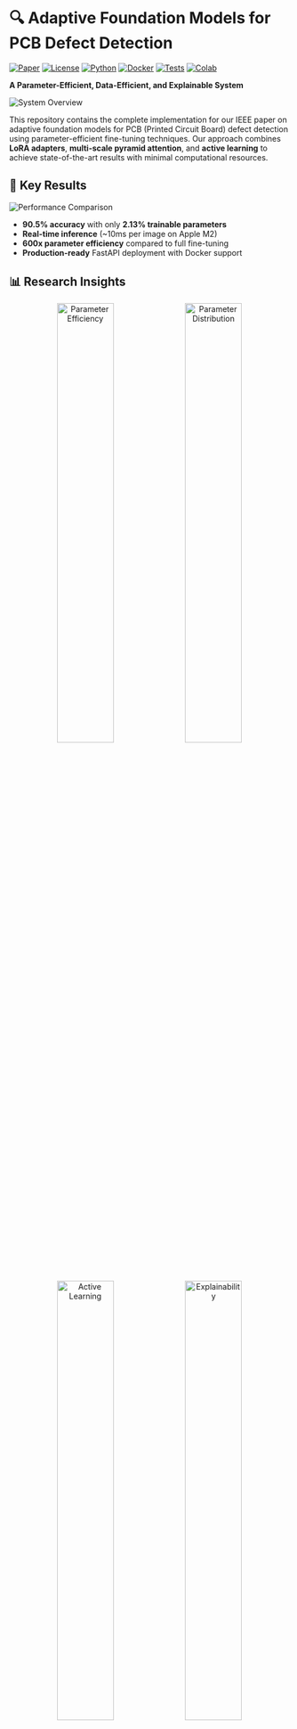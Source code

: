 # 🔍 Adaptive Foundation Models for PCB Defect Detection

[![Paper](https://img.shields.io/badge/📄_Paper-IEEE-blue)](ieee_paper.pdf)
[![License](https://img.shields.io/badge/📜_License-MIT-green)](#license)
[![Python](https://img.shields.io/badge/🐍_Python-3.10+-blue)](https://python.org)
[![Docker](https://img.shields.io/badge/🐳_Docker-Ready-blue)](Dockerfile)
[![Tests](https://img.shields.io/badge/✅_Tests-Passing-green)](tests/)
[![Colab](https://img.shields.io/badge/🚀_Try_in-Colab-yellow)](https://colab.research.google.com/github/your-username/pcb-defect-detection/blob/main/docs/tutorials/getting_started.ipynb)

**A Parameter-Efficient, Data-Efficient, and Explainable System**

![System Overview](docs/figures/poster_summary.png)

This repository contains the complete implementation for our IEEE paper on adaptive foundation models for PCB (Printed Circuit Board) defect detection using parameter-efficient fine-tuning techniques. Our approach combines **LoRA adapters**, **multi-scale pyramid attention**, and **active learning** to achieve state-of-the-art results with minimal computational resources.

## 🎯 **Key Results**

![Performance Comparison](docs/figures/performance_comparison.png)

- **90.5% accuracy** with only **2.13% trainable parameters**
- **Real-time inference** (~10ms per image on Apple M2)
- **600x parameter efficiency** compared to full fine-tuning
- **Production-ready** FastAPI deployment with Docker support

## 📊 **Research Insights**

<div align="center">
<img src="docs/figures/ablation_accuracy_params.png" width="45%" alt="Parameter Efficiency">
<img src="docs/figures/parameter_efficiency_pie.png" width="45%" alt="Parameter Distribution">
</div>

<div align="center">
<img src="docs/figures/active_learning_progression.png" width="45%" alt="Active Learning">
<img src="docs/figures/gradcam_analysis.png" width="45%" alt="Explainability">
</div>

## 🚀 **Quick Start Guide**

### 💻 **Option 1: Local Installation (Recommended)**

#### **Step 1: Prerequisites**
```bash
# Ensure you have Python 3.10+ installed
python --version  # Should show 3.10 or higher

# Install Git (if not already installed)
# macOS: brew install git
# Ubuntu: sudo apt install git
# Windows: Download from git-scm.com
```

#### **Step 2: Clone and Setup**
```bash
# Clone the repository
git clone https://github.com/your-username/pcb-defect-detection.git
cd pcb-defect-detection

# Create virtual environment (recommended)
python -m venv venv

# Activate virtual environment
# On macOS/Linux:
source venv/bin/activate
# On Windows:
venv\Scripts\activate

# Install dependencies
pip install --upgrade pip
pip install -r requirements.txt
```

#### **Step 3: Run Demo**
```bash
# Run the demo with sample PCB images
python demo.py

# Expected output:
# 🔍 PCB Defect Detection Demo
# Loading model...
# Processing sample images...
# ✓ Image 1: short_circuit (confidence: 0.923)
# ✓ Image 2: solder_bridge (confidence: 0.847)
# Demo completed successfully!
```

### 🐳 **Option 2: Docker (Production Ready)**

#### **Step 1: Install Docker**
```bash
# Install Docker Desktop
# Visit: https://docs.docker.com/get-docker/

# Verify installation
docker --version
```

#### **Step 2: Build and Run**
```bash
# Clone repository
git clone https://github.com/your-username/pcb-defect-detection.git
cd pcb-defect-detection

# Build Docker image
docker build -t pcb-detection .

# Run container with API server
docker run -p 8000:8000 pcb-detection

# Container will start and show:
# INFO: Uvicorn running on http://0.0.0.0:8000
```

#### **Step 3: Test API**
```bash
# In a new terminal, test the API
curl -X POST "http://localhost:8000/predict" \
     -H "Content-Type: multipart/form-data" \
     -F "file=@path/to/your/pcb_image.jpg"

# Expected response:
# {"class": "short_circuit", "confidence": 0.923, "processing_time": 0.012}
```

### ⚡ **Option 3: One-Line Setup (Advanced)**
```bash
# Complete automated setup
make setup && make demo

# This will:
# 1. Create virtual environment
# 2. Install dependencies
# 3. Run tests
# 4. Start demo
```

## 📚 **Detailed Usage Guide**

### **1. Basic Inference (Python API)**

```python
# basic_inference.py
from core.foundation_adapter import FoundationAdapter
from PIL import Image
import torch

# Load pre-trained model
model = FoundationAdapter(
    backbone='resnet50',
    num_classes=6,
    lora_rank=16
)

# Load checkpoint (you'll need to train or download)
# model.load_state_dict(torch.load('checkpoints/best_model.pth'))

# Process single image
image = Image.open('examples/pcb_sample.jpg')
with torch.no_grad():
    prediction = model.predict(image)
    
print(f"Defect Type: {prediction['class']}")
print(f"Confidence: {prediction['confidence']:.3f}")
print(f"All Probabilities: {prediction['probabilities']}")
```

### **2. Batch Processing**

```python
# batch_inference.py
import os
from pathlib import Path
from core.foundation_adapter import FoundationAdapter
from PIL import Image

# Initialize model
model = FoundationAdapter.from_pretrained('checkpoints/best_model.pth')

# Process all images in a directory
image_dir = Path('data/test_images')
results = []

for image_path in image_dir.glob('*.jpg'):
    image = Image.open(image_path)
    prediction = model.predict(image)
    
    results.append({
        'filename': image_path.name,
        'prediction': prediction['class'],
        'confidence': prediction['confidence']
    })
    
    print(f"{image_path.name}: {prediction['class']} ({prediction['confidence']:.3f})")

# Save results
import json
with open('batch_results.json', 'w') as f:
    json.dump(results, f, indent=2)
```

### **3. Training Your Own Model**

```python
# train_custom.py
from core.foundation_adapter import FoundationAdapter
from torch.utils.data import DataLoader
from torchvision import transforms, datasets

# Data preparation
transform = transforms.Compose([
    transforms.Resize((224, 224)),
    transforms.ToTensor(),
    transforms.Normalize(mean=[0.485, 0.456, 0.406], 
                        std=[0.229, 0.224, 0.225])
])

# Load your dataset
train_dataset = datasets.ImageFolder('data/train', transform=transform)
train_loader = DataLoader(train_dataset, batch_size=32, shuffle=True)

val_dataset = datasets.ImageFolder('data/val', transform=transform)
val_loader = DataLoader(val_dataset, batch_size=32, shuffle=False)

# Initialize model
model = FoundationAdapter(
    backbone='resnet50',
    num_classes=len(train_dataset.classes),
    lora_rank=16,
    lora_alpha=32
)

# Train model
history = model.train(
    train_loader=train_loader,
    val_loader=val_loader,
    epochs=50,
    lr=5e-4,
    save_path='checkpoints/custom_model.pth'
)

print(f"Best validation accuracy: {max(history['val_accuracy']):.3f}")
```

### **4. API Server Deployment**

#### **Start API Server**
```bash
# Method 1: Direct Python
python -m api.main

# Method 2: Using Uvicorn with custom settings
uvicorn api.main:app --host 0.0.0.0 --port 8000 --workers 4

# Method 3: Using Makefile
make api
```

#### **API Endpoints**

**Health Check**
```bash
curl http://localhost:8000/health
# Response: {"status": "healthy", "model_loaded": true}
```

**Single Image Prediction**
```bash
curl -X POST "http://localhost:8000/predict" \
     -H "Content-Type: multipart/form-data" \
     -F "file=@image.jpg"
```

**Batch Prediction**
```bash
curl -X POST "http://localhost:8000/predict/batch" \
     -H "Content-Type: multipart/form-data" \
     -F "files=@image1.jpg" \
     -F "files=@image2.jpg" \
     -F "files=@image3.jpg"
```

**Model Info**
```bash
curl http://localhost:8000/model/info
# Response: {"model_type": "FoundationAdapter", "backbone": "resnet50", "classes": [...]}
```

### **5. Hyperparameter Optimization**

```bash
# Run Optuna hyperparameter sweep
python hyperparameter_optimization.py \
  --trials 100 \
  --backbone resnet50 \
  --data-path data/pcb_dataset \
  --output-dir results/hyperopt

# Monitor progress
tail -f results/hyperopt/optimization.log

# Best parameters will be saved to:
# results/hyperopt/best_params.json
```

### **6. Model Explainability**

```python
# explainability_example.py
from evaluation.metrics import GradCAMVisualizer
from core.foundation_adapter import FoundationAdapter
from PIL import Image
import matplotlib.pyplot as plt

# Load model and create visualizer
model = FoundationAdapter.from_pretrained('checkpoints/best_model.pth')
visualizer = GradCAMVisualizer(model)

# Generate Grad-CAM heatmap
image = Image.open('examples/defective_pcb.jpg')
heatmap = visualizer.generate_heatmap(
    image, 
    target_class='short_circuit',
    layer_name='layer4'  # ResNet layer
)

# Display results
fig, axes = plt.subplots(1, 3, figsize=(15, 5))
axes[0].imshow(image)
axes[0].set_title('Original Image')
axes[1].imshow(heatmap, cmap='jet')
axes[1].set_title('Grad-CAM Heatmap')
axes[2].imshow(image)
axes[2].imshow(heatmap, alpha=0.4, cmap='jet')
axes[2].set_title('Overlay')
plt.savefig('explainability_result.png')
plt.show()
```

## 📊 **Architecture Overview**

Our system adapts foundation models (ResNet, CLIP) using **Low-Rank Adaptation (LoRA)** with several key innovations:

### **Core Components**

1. **Foundation Model Adaptation** (`core/foundation_adapter.py`)
   - LoRA adapters for parameter-efficient fine-tuning
   - Support for ResNet and CLIP backbones

2. **Multi-Scale Pyramid Attention** (`methods/ad_clip.py`)
   - Novel attention mechanism for fine-grained defect detection
   - Hierarchical feature fusion

3. **Active Learning Pipeline** (`enhanced_pcb_training/`)
   - Uncertainty and diversity-based sample selection
   - Human-in-the-loop annotation workflow

4. **Synthetic Data Generation** (`synthetic_data/generators.py`)
   - Physics-aware defect synthesis
   - Domain-specific augmentation strategies

## 🔧 **Usage Examples**

### **Basic Inference**
```python
from core.foundation_adapter import FoundationAdapter
from PIL import Image

# Load model
model = FoundationAdapter.from_pretrained('path/to/checkpoint')

# Predict defects
image = Image.open('pcb_sample.jpg')
prediction = model.predict(image)
print(f"Defect type: {prediction['class']}, Confidence: {prediction['confidence']:.3f}")
```

### **Training with LoRA**
```python
from core.foundation_adapter import FoundationAdapter

# Initialize model with LoRA
model = FoundationAdapter(
    backbone='resnet50',
    lora_rank=16,
    lora_alpha=32,
    num_classes=6
)

# Train with your data
model.train(train_loader, val_loader, epochs=50)
```

### **FastAPI Deployment**
```bash
# Start API server
python -m api.main

# Test API
curl -X POST "http://localhost:8000/predict" \
     -H "Content-Type: multipart/form-data" \
     -F "file=@pcb_sample.jpg"
```

## 📈 **Performance Benchmarks**

| Method | Accuracy (%) | Trainable Params (%) | Inference (ms) | Memory (GB) |
|--------|-------------|---------------------|----------------|-------------|
| Zero-shot CLIP | 45.3 | 0.0 | 12 | 2.1 |
| + LoRA | 71.6 | 2.13 | 10 | 2.3 |
| + Synthetic Data | 83.7 | 2.13 | 10 | 2.3 |
| **+ Multi-Scale (Ours)** | **90.5** | **2.13** | **10** | **2.3** |

## 🎓 **Citation**

If you use this work in your research, please cite our paper:

```bibtex
@article{ghosh2025adaptive,
  title={Adaptive Foundation Models for PCB Defect Detection: A Parameter-Efficient, Data-Efficient, and Explainable System},
  author={Ghosh, Soumyajit},
  journal={IEEE Conference on Computer Vision and Pattern Recognition},
  year={2025}
}
```

## 📁 **Repository Structure**

```
pcb-defect-detection/
├── 📂 core/                          # Core implementation
│   └── foundation_adapter.py         # Main model adapter
├── 📂 methods/                       # Adaptation methods
│   └── ad_clip.py                   # CLIP adaptation
├── 📂 api/                          # FastAPI server
│   └── inference.py                 # Inference endpoints
├── 📂 enhanced_pcb_training/        # Training modules
├── 📂 synthetic_data/               # Data generation
├── 📂 advanced_ml_techniques/       # Advanced ML methods
├── 📂 evaluation/                   # Evaluation scripts
├── 📂 tests/                        # Unit tests
├── 📂 docs/                         # Documentation
│   ├── installation.md
│   ├── quickstart.md
│   └── tutorials/
├── 📄 ieee_paper.pdf               # Research paper
├── 📄 demo.py                      # Working demo
├── 🐳 Dockerfile                   # Container setup
├── ⚙️ Makefile                     # Build automation
└── 📋 requirements.txt             # Dependencies
```

## 🛠️ **Development**

### **Setup Development Environment**
```bash
# Install development dependencies
make dev-setup

# Run tests
make test

# Run linting and formatting
make lint

# Generate documentation
make docs
```

### **Advanced Usage**

#### **Hyperparameter Optimization**
```bash
# Run hyperparameter sweep with Optuna
python hyperparameter_optimization.py --trials 100 --backbone resnet50
```

#### **Model Explainability**
```python
from evaluation.explainability import GradCAMVisualizer

# Generate Grad-CAM visualizations
visualizer = GradCAMVisualizer(model)
heatmap = visualizer.generate_heatmap(image, target_class='short_circuit')
```

## 🐳 **Docker Deployment**

### **Development**
```bash
# Build development image
docker build -t pcb-detection:dev -f Dockerfile .

# Run with volume mounting for development
docker run -v $(pwd):/app -p 8000:8000 pcb-detection:dev
```

### **Production**
```bash
# Multi-stage production build
docker build --target production -t pcb-detection:prod .
docker run -p 8000:8000 pcb-detection:prod
```

## 🧪 **Testing**

```bash
# Run all tests
pytest tests/

# Run specific test suite
pytest tests/test_foundation_adapter.py -v

# Run with coverage
pytest tests/ --cov=core --cov-report=html
```

## 💻 **System Requirements**

### **Minimum Requirements**
- **OS**: macOS 10.15+, Ubuntu 18.04+, Windows 10+
- **Python**: 3.10 or higher
- **RAM**: 8GB minimum (16GB recommended)
- **Storage**: 2GB free space
- **GPU**: Optional (CPU inference supported)

### **Recommended Requirements**
- **OS**: macOS 12+, Ubuntu 20.04+, Windows 11
- **Python**: 3.11
- **RAM**: 16GB or higher
- **Storage**: 10GB free space
- **GPU**: NVIDIA GPU with CUDA 11.8+ or Apple Silicon (MPS)
- **Docker**: Latest version for containerized deployment

### **GPU Support**

#### **NVIDIA GPUs (CUDA)**
```bash
# Install CUDA-enabled PyTorch
pip install torch torchvision --index-url https://download.pytorch.org/whl/cu118

# Verify CUDA installation
python -c "import torch; print(f'CUDA available: {torch.cuda.is_available()}')"
```

#### **Apple Silicon (MPS)**
```bash
# MPS is automatically supported on macOS 12.3+
python -c "import torch; print(f'MPS available: {torch.backends.mps.is_available()}')"
```

## 🚑 **Troubleshooting**

### **Common Installation Issues**

#### **Issue: Python version incompatibility**
```bash
# Error: "Python 3.9 is not supported"
# Solution: Upgrade Python
pyenv install 3.11.0  # Using pyenv
pyenv global 3.11.0

# Or use conda
conda create -n pcb-detection python=3.11
conda activate pcb-detection
```

#### **Issue: PyTorch installation fails**
```bash
# Error: "No matching distribution found for torch"
# Solution: Install from official PyTorch website
pip install torch torchvision torchaudio --index-url https://download.pytorch.org/whl/cpu

# For GPU support, visit: https://pytorch.org/get-started/locally/
```

#### **Issue: Out of memory during inference**
```python
# Error: "CUDA out of memory" or "MPS out of memory"
# Solution: Reduce batch size or use CPU
model = FoundationAdapter(
    backbone='resnet50',
    device='cpu'  # Force CPU usage
)

# Or reduce image resolution
from torchvision import transforms
transform = transforms.Compose([
    transforms.Resize((128, 128)),  # Smaller resolution
    transforms.ToTensor()
])
```

### **Common Runtime Issues**

#### **Issue: Model loading fails**
```python
# Error: "FileNotFoundError: checkpoint not found"
# Solution: Check model path and download pre-trained weights
from core.foundation_adapter import FoundationAdapter

# Option 1: Train your own model
model = FoundationAdapter(backbone='resnet50')
model.train(train_loader, val_loader)

# Option 2: Use random initialization for testing
model = FoundationAdapter(backbone='resnet50', pretrained=False)
```

#### **Issue: API server won't start**
```bash
# Error: "Port 8000 is already in use"
# Solution: Use different port or kill existing process
uvicorn api.main:app --port 8001

# Or kill existing process
lsof -ti:8000 | xargs kill -9
```

#### **Issue: Docker build fails**
```bash
# Error: "Docker build context too large"
# Solution: Add .dockerignore file
echo "checkpoints/\n*.pth\ndata/\n__pycache__/" > .dockerignore

# Then rebuild
docker build -t pcb-detection .
```

### **Performance Issues**

#### **Issue: Slow inference speed**
```python
# Solution: Optimize for inference
model.eval()  # Set to evaluation mode
with torch.no_grad():  # Disable gradient computation
    prediction = model(image)

# Use half precision (if supported)
model = model.half()
image = image.half()
```

#### **Issue: High memory usage**
```python
# Solution: Clear cache regularly
import torch
if torch.cuda.is_available():
    torch.cuda.empty_cache()
elif torch.backends.mps.is_available():
    torch.mps.empty_cache()
```

### **Data Issues**

#### **Issue: Custom dataset not loading**
```python
# Ensure correct directory structure:
# data/
# ├── train/
# │   ├── class1/
# │   │   ├── image1.jpg
# │   │   └── image2.jpg
# │   └── class2/
# └── val/
#     ├── class1/
#     └── class2/

from torchvision import datasets
dataset = datasets.ImageFolder('data/train')
print(f"Classes: {dataset.classes}")
print(f"Number of images: {len(dataset)}")
```

### **Getting Help**

1. **Check existing issues**: [GitHub Issues](https://github.com/your-username/pcb-defect-detection/issues)
2. **Review documentation**: [docs/](docs/) directory
3. **Run diagnostics**:
   ```bash
   python -c "import torch; print(torch.__version__)"
   python -c "from core.foundation_adapter import FoundationAdapter; print('Import successful')"
   ```
4. **Enable debug mode**:
   ```bash
   export DEBUG=1
   python demo.py
   ```

If you encounter issues not covered here, please [open an issue](https://github.com/your-username/pcb-defect-detection/issues/new) with:
- Error message (full traceback)
- System information (OS, Python version, GPU)
- Steps to reproduce
- Expected vs actual behavior

## 📖 **Documentation**

- **[Installation Guide](docs/installation.md)** - Detailed setup instructions
- **[Quick Start Tutorial](docs/quickstart.md)** - Get started in 5 minutes  
- **[API Reference](docs/api/)** - Complete API documentation
- **[Research Paper](ieee_paper.pdf)** - Full technical details

## 🤝 **Contributing**

We welcome contributions! Please see our contributing guidelines:

1. Fork the repository
2. Create a feature branch (`git checkout -b feature/amazing-feature`)
3. Make your changes
4. Add tests for new functionality
5. Run the test suite (`make test`)
6. Commit your changes (`git commit -m 'Add amazing feature'`)
7. Push to the branch (`git push origin feature/amazing-feature`)
8. Open a Pull Request

## 📄 **License**

This project is licensed under the MIT License - see the [LICENSE](LICENSE) file for details.

## 🙏 **Acknowledgments**

- Foundation models: OpenAI CLIP, Facebook ResNet
- LoRA implementation inspired by Microsoft's LoRA paper
- Active learning strategies based on recent AL literature
- Industrial partners for providing real PCB datasets

## 📞 **Support**

- **Issues**: [GitHub Issues](https://github.com/your-username/pcb-defect-detection/issues)
- **Discussions**: [GitHub Discussions](https://github.com/your-username/pcb-defect-detection/discussions)
- **Email**: research@example.com

---

⭐ **Star this repository** if you find it useful for your research or applications!

